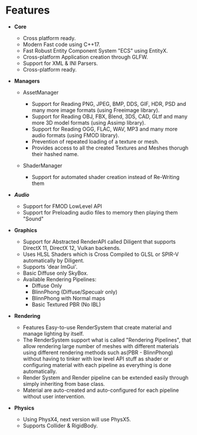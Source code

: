 # Features

+ __Core__
  - Cross platform ready.
  - Modern Fast code using C++17.
  - Fast Robust Entity Component System "ECS" using EntityX.
  - Cross-platform Application creation through GLFW.
  - Support for XML & INI Parsers.
  - Cross-platform ready.
  
+ __Managers__  
  - AssetManager
    - Support for Reading PNG, JPEG, BMP, DDS, GIF, HDR, PSD and many more image formats (using Freeimage library).
    - Support for Reading OBJ, FBX, Blend, 3DS, CAD, GLtf and many more 3D model formats (using Assimp library).
	- Support for Reading OGG, FLAC, WAV, MP3 and many more audio formats (using FMOD library).
	- Prevention of repeated loading of a texture or mesh.
	- Provides access to all the created Textures and Meshes thorugh their hashed name.
	
  - ShaderManager
    - Support for automated shader creation instead of Re-Writing them

+ ___Audio___
  - Support for FMOD LowLevel API
  - Support for Preloading audio files to memory then playing them 			"Sound"

+ __Graphics__
  - Support for Abstracted RenderAPI called Diligent that supports DirectX 11, DirectX 12, Vulkan backends.
  - Uses HLSL Shaders which is Cross Compiled to GLSL or SPIR-V automatically by Diligent.
  - Supports 'dear ImGui'.
  - Basic Diffuse only SkyBox.
  - Available Rendering Pipelines:
    - Diffuse Only
	- BlinnPhong (Diffuse/Specualr only)
	- BlinnPhong with Normal maps
    - Basic Textured PBR (No IBL)
	
+ __Rendering__
  - Features Easy-to-use RenderSystem that create material and manage lighting by itself.
  - The RenderSystem support what is called "Rendering Pipelines", that allow rendering large number of meshes
  with different materials using different rendering methods such as(PBR - BlinnPhong) without having to tinker 
  with low level API stuff as shader or configuring material with each pipeline as everything is done automatically.
  - Render System and Render pipeline can be extended easily through simply inheriting from base class.
  - Material are auto-created and auto-configured for each pipeline without user intervention.
  
+ __Physics__
  - Using PhysX4, next version will use PhysX5.
  - Supports Collider & RigidBody.

 
